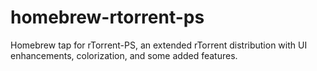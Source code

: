 # homebrew-rtorrent-ps
Homebrew tap for rTorrent-PS, an extended rTorrent distribution with UI enhancements, colorization, and some added features.
